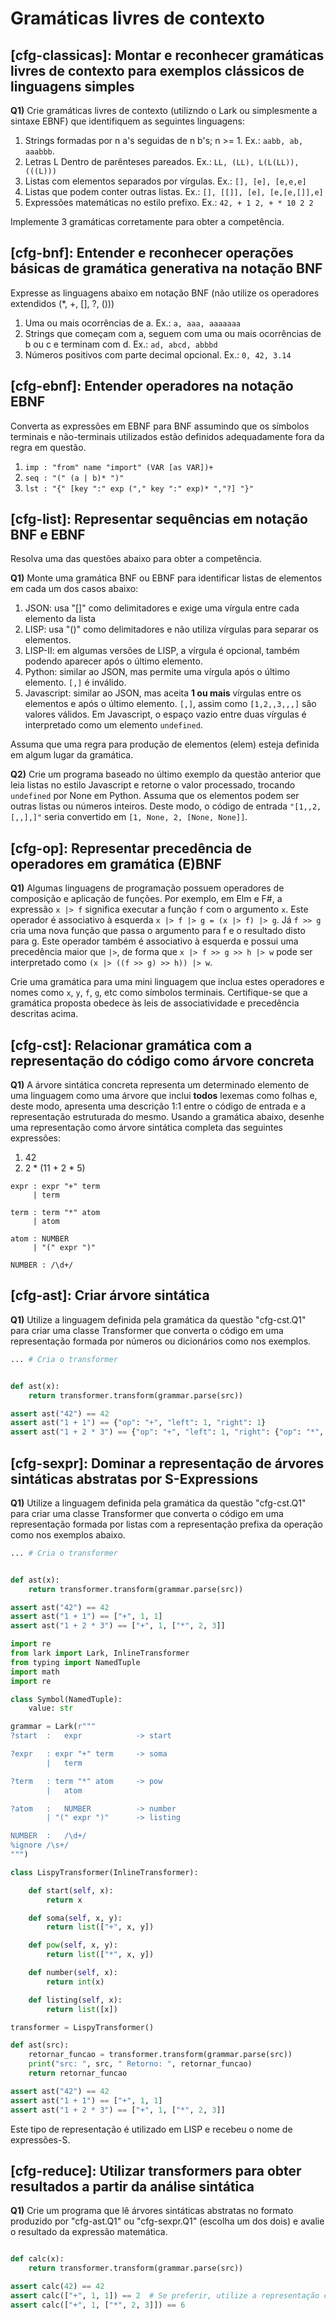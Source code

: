 Gramáticas livres de contexto
=============================

## [cfg-classicas]: Montar e reconhecer gramáticas livres de contexto para exemplos clássicos de linguagens simples 


**Q1)** Crie gramáticas livres de contexto (utilizndo o Lark ou simplesmente a sintaxe EBNF) que identifiquem as seguintes linguagens:

1. Strings formadas por n a's seguidas de n b's; n >= 1. Ex.: `aabb, ab, aaabbb`.
2. Letras L Dentro de parênteses pareados. Ex.: `LL, (LL), L(L(LL)), (((L)))`
3. Listas com elementos separados por vírgulas. Ex.: `[], [e], [e,e,e]`
4. Listas que podem conter outras listas. Ex.: `[], [[]], [e], [e,[e,[]],e]`
5. Expressões matemáticas no estilo prefixo. Ex.: `42, + 1 2, + * 10 2 2` 

Implemente 3 gramáticas corretamente para obter a competência.


## [cfg-bnf]: Entender e reconhecer operações básicas de gramática generativa na notação BNF

Expresse as linguagens abaixo em notação BNF (não utilize os operadores extendidos (*, +, [], ?, ()))

1. Uma ou mais ocorrências de a. Ex.: `a, aaa, aaaaaaa`
2. Strings que começam com a, seguem com uma ou mais ocorrências de b ou c e terminam com d. Ex.: `ad, abcd, abbbd`
3. Números positivos com parte decimal opcional. Ex.: `0, 42, 3.14`


## [cfg-ebnf]: Entender operadores na notação EBNF

Converta as expressões em EBNF para BNF assumindo que os símbolos terminais e não-terminais utilizados estão definidos adequadamente fora da regra em questão.

1. `imp : "from" name "import" (VAR [as VAR])+`
2. `seq : "(" (a | b)* ")"`
3. `lst : "{" [key ":" exp ("," key ":" exp)* ","?] "}"`


## [cfg-list]: Representar sequências em notação BNF e EBNF

Resolva uma das questões abaixo para obter a competência. 

**Q1)** Monte uma gramática BNF ou EBNF para identificar listas de elementos em cada um dos casos abaixo:

1. JSON: usa "[]" como delimitadores e exige uma vírgula entre cada elemento da lista
2. LISP: usa "()" como delimitadores e não utiliza vírgulas para separar os elementos.
3. LISP-II: em algumas versões de LISP, a vírgula é opcional, também podendo aparecer após o último elemento.
4. Python: similar ao JSON, mas permite uma vírgula após o último elemento. `[,]` é inválido.
5. Javascript: similar ao JSON, mas aceita **1 ou mais** vírgulas entre os elementos e após o último elemento. `[,]`, assim como `[1,2,,3,,,]` são valores válidos. Em Javascript, o espaço vazio entre duas vírgulas é interpretado como um elemento `undefined`.

Assuma que uma regra para produção de elementos (elem) esteja definida em algum lugar da gramática.

**Q2)** Crie um programa baseado no último exemplo da questão anterior que leia listas no estilo Javascript e retorne o valor processado, trocando `undefined` por None em Python. Assuma que os elementos podem ser outras listas ou números inteiros. Deste modo, o código de entrada `"[1,,2,[,,],]"` seria convertido em `[1, None, 2, [None, None]]`.


## [cfg-op]: Representar precedência de operadores em gramática (E)BNF

**Q1)** Algumas linguagens de programação possuem operadores de composição e aplicação de funções. Por exemplo, em Elm e F#, a expressão `x |> f` significa executar a função `f` com o argumento `x`. Este operador é associativo à esquerda `x |> f |> g = (x |> f) |> g`. Já `f >> g` cria uma nova função que passa o argumento para f e o resultado disto para g. Este operador também é associativo à esquerda e possui uma precedência maior que `|>`, de forma que `x |> f >> g >> h |> w` pode ser interpretado como `(x |> ((f >> g) >> h)) |> w`.

Crie uma gramática para uma mini linguagem que inclua estes operadores e nomes como `x`, `y`, `f`, `g`, etc como símbolos terminais. Certifique-se que a gramática proposta obedece às leis de associatividade e precedência descritas acima. 


## [cfg-cst]: Relacionar gramática com a representação do código como árvore concreta 

**Q1)** A árvore sintática concreta representa um determinado elemento de uma linguagem como uma árvore que inclui **todos** lexemas como folhas e, deste modo, apresenta uma descrição 1:1 entre o código de entrada e a representação estruturada do mesmo. Usando a gramática abaixo, desenhe uma representação como árvore sintática completa das seguintes expressões:

1. 42
2. 2 * (11 + 2 * 5)

```
expr : expr "+" term
     | term

term : term "*" atom
     | atom

atom : NUMBER
     | "(" expr ")"

NUMBER : /\d+/
```

## [cfg-ast]: Criar árvore sintática 

**Q1)** Utilize a linguagem definida pela gramática da questão "cfg-cst.Q1" para criar uma classe Transformer que converta o código em uma representação formada por números ou dicionários como nos exemplos.

```python
... # Cria o transformer


def ast(x):
    return transformer.transform(grammar.parse(src))

assert ast("42") == 42
assert ast("1 + 1") == {"op": "+", "left": 1, "right": 1} 
assert ast("1 + 2 * 3") == {"op": "+", "left": 1, "right": {"op": "*", "left": 2, "right": 3}}
```

## [cfg-sexpr]: Dominar a representação de árvores sintáticas abstratas por S-Expressions

**Q1)** Utilize a linguagem definida pela gramática da questão "cfg-cst.Q1" para criar uma classe Transformer que converta o código em uma representação formada por listas com a representação prefixa da operação como nos exemplos abaixo.

```python
... # Cria o transformer


def ast(x):
    return transformer.transform(grammar.parse(src))

assert ast("42") == 42
assert ast("1 + 1") == ["+", 1, 1]
assert ast("1 + 2 * 3") == ["+", 1, ["*", 2, 3]]
```

```python
import re
from lark import Lark, InlineTransformer
from typing import NamedTuple
import math
import re

class Symbol(NamedTuple):
    value: str

grammar = Lark(r"""
?start  :   expr            -> start               

?expr   : expr "+" term     -> soma
        |   term

?term   : term "*" atom     -> pow
        |   atom

?atom   :   NUMBER          -> number
        | "(" expr ")"      -> listing

NUMBER  :   /\d+/
%ignore /\s+/
""")

class LispyTransformer(InlineTransformer):

    def start(self, x):
        return x

    def soma(self, x, y):
        return list(["+", x, y])

    def pow(self, x, y):
        return list(["*", x, y])

    def number(self, x):
        return int(x)

    def listing(self, x):
        return list([x])

transformer = LispyTransformer()

def ast(src):
    retornar_funcao = transformer.transform(grammar.parse(src))
    print("src: ", src, " Retorno: ", retornar_funcao)
    return retornar_funcao

assert ast("42") == 42
assert ast("1 + 1") == ["+", 1, 1]
assert ast("1 + 2 * 3") == ["+", 1, ["*", 2, 3]]
```

Este tipo de representação é utilizado em LISP e recebeu o nome de expressões-S.


## [cfg-reduce]: Utilizar transformers para obter resultados a partir da análise sintática 

**Q1)** Crie um programa que lê árvores sintáticas abstratas no formato produzido por "cfg-ast.Q1" ou "cfg-sexpr.Q1" (escolha um dos dois) e avalie o resultado da expressão matemática.

```python

def calc(x):
    return transformer.transform(grammar.parse(src))

assert calc(42) == 42
assert calc(["+", 1, 1]) == 2  # Se preferir, utilize a representação como dicionários!
assert calc(["+", 1, ["*", 2, 3]]) == 6
```
